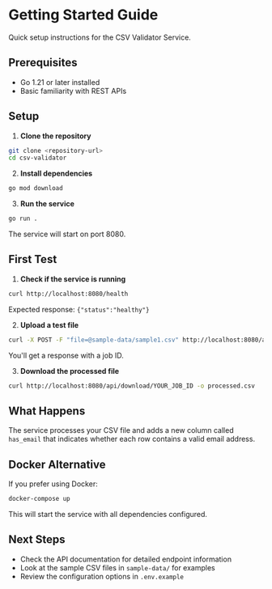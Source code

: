 # Getting Started Guide

Quick setup instructions for the CSV Validator Service.

## Prerequisites

- Go 1.21 or later installed
- Basic familiarity with REST APIs

## Setup

1. **Clone the repository**
```bash
git clone <repository-url>
cd csv-validator
```

2. **Install dependencies**
```bash
go mod download
```

3. **Run the service**
```bash
go run .
```

The service will start on port 8080.

## First Test

1. **Check if the service is running**
```bash
curl http://localhost:8080/health
```

Expected response: `{"status":"healthy"}`

2. **Upload a test file**
```bash
curl -X POST -F "file=@sample-data/sample1.csv" http://localhost:8080/api/upload
```

You'll get a response with a job ID.

3. **Download the processed file**
```bash
curl http://localhost:8080/api/download/YOUR_JOB_ID -o processed.csv
```

## What Happens

The service processes your CSV file and adds a new column called `has_email` that indicates whether each row contains a valid email address.

## Docker Alternative

If you prefer using Docker:

```bash
docker-compose up
```

This will start the service with all dependencies configured.

## Next Steps

- Check the API documentation for detailed endpoint information
- Look at the sample CSV files in `sample-data/` for examples
- Review the configuration options in `.env.example`
